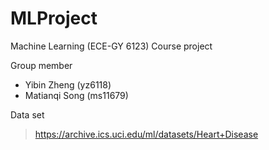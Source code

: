 # MLProject
Machine Learning (ECE-GY 6123) Course project

Group member
- Yibin Zheng (yz6118)
- Matianqi Song (ms11679)

Data set
> https://archive.ics.uci.edu/ml/datasets/Heart+Disease
